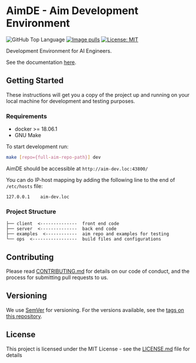 # AimDE - Aim Development Environment

![GitHub Top Language](https://img.shields.io/github/languages/top/aimhubio/aimde)
[![Image pulls](https://img.shields.io/docker/pulls/aimhubio/aim-board)](https://hub.docker.com/r/aimhubio/aim-board)
[![License: MIT](https://img.shields.io/badge/License-MIT-green.svg)](https://opensource.org/licenses/MIT)

Development Environment for AI Engineers.

See the documentation [here](https://docs.aimstack.io).

## Getting Started

These instructions will get you a copy of the project up and running on your 
local machine for development and testing purposes.

### Requirements

 - docker >= 18.06.1
 - GNU Make

To start development run:

```bash
make [repo={full-aim-repo-path}] dev
```

AimDE should be accessible at `http://aim-dev.loc:43800/`

You can do IP-host mapping by adding the following line to the end of  `/etc/hosts` file:

```
127.0.0.1    aim-dev.loc
```

### Project Structure

```
├── client  <--------------  front end code
├── server  <--------------  back end code
├── examples  <------------  aim repo and examples for testing
└── ops  <-----------------  build files and configurations
```

## Contributing

Please read [CONTRIBUTING.md](CONTRIBUTING.md) for details on our 
code of conduct, and the process for submitting pull requests to us.

## Versioning

We use [SemVer](http://semver.org/) for versioning. For the versions available,
see the [tags on this repository](https://github.com/aimhubio/aim/tags).

## License

This project is licensed under the MIT License - see the [LICENSE.md](LICENSE.md) file for details
